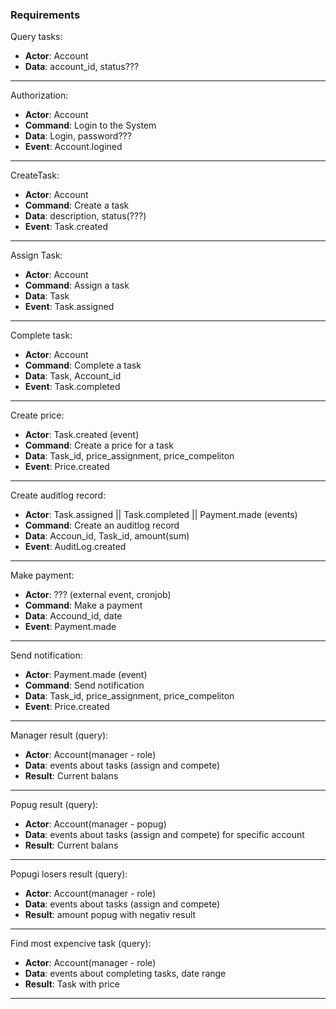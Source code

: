 ### Requirements

Query tasks:
* **Actor**: Account
* **Data**: account_id, status???

---

Authorization:
* **Actor**: Account
* **Command**: Login to the System
* **Data**: Login, password???
* **Event**: Account.logined

---

CreateTask:
* **Actor**: Account
* **Command**: Create a task
* **Data**: description, status(???)
* **Event**: Task.created

---

Assign Task:
* **Actor**: Account
* **Command**: Assign a task
* **Data**: Task
* **Event**: Task.assigned

---

Complete task:
* **Actor**: Account
* **Command**: Complete a task
* **Data**: Task, Account_id
* **Event**: Task.completed

---

Create price:
* **Actor**: Task.created (event)
* **Command**: Create a price for a task
* **Data**: Task_id, price_assignment, price_compeliton
* **Event**: Price.created

---

Create auditlog record:
* **Actor**: Task.assigned || Task.completed || Payment.made (events)
* **Command**: Create an auditlog record
* **Data**: Accoun_id, Task_id, amount(sum)
* **Event**: AuditLog.created

---

Make payment:
* **Actor**: ??? (external event, cronjob)
* **Command**: Make a payment
* **Data**: Accound_id, date
* **Event**: Payment.made

---

Send notification:
* **Actor**: Payment.made (event)
* **Command**: Send notification
* **Data**: Task_id, price_assignment, price_compeliton
* **Event**: Price.created

---

Manager result (query):
* **Actor**: Account(manager - role)
* **Data**: events about tasks (assign and compete)
* **Result**: Current balans

---

Popug result (query):
* **Actor**: Account(manager - popug)
* **Data**: events about tasks (assign and compete) for specific account
* **Result**: Current balans

---

Popugi losers result (query):
* **Actor**: Account(manager - role)
* **Data**: events about tasks (assign and compete)
* **Result**: amount popug with negativ result

---

Find most expencive task (query):
* **Actor**: Account(manager - role)
* **Data**: events about completing tasks, date range
* **Result**: Task with price

---

